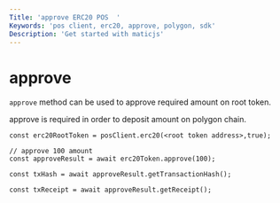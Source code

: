 ```yaml
---
Title: 'approve ERC20 POS  '
Keywords: 'pos client, erc20, approve, polygon, sdk'
Description: 'Get started with maticjs'
---
```


# approve

`approve` method can be used to approve required amount on root token.

approve is required in order to deposit amount on polygon chain.

```
const erc20RootToken = posClient.erc20(<root token address>,true);

// approve 100 amount
const approveResult = await erc20Token.approve(100);

const txHash = await approveResult.getTransactionHash();

const txReceipt = await approveResult.getReceipt();

```

